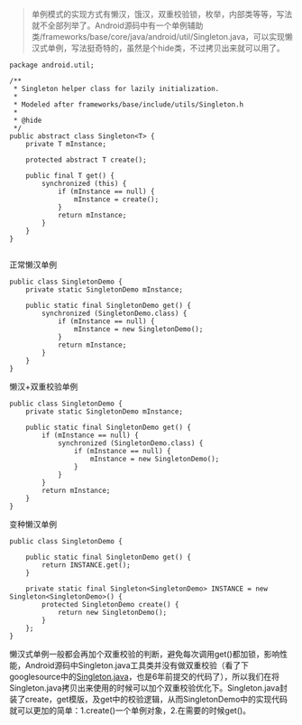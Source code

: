 > 单例模式的实现方式有懒汉，饿汉，双重校验锁，枚举，内部类等等，写法就不全部列举了。Android源码中有一个单例辅助类/frameworks/base/core/java/android/util/Singleton.java，可以实现懒汉式单例，写法挺奇特的，虽然是个hide类，不过拷贝出来就可以用了。


```
package android.util;

/**
 * Singleton helper class for lazily initialization.
 *
 * Modeled after frameworks/base/include/utils/Singleton.h
 *
 * @hide
 */
public abstract class Singleton<T> {
    private T mInstance;

    protected abstract T create();

    public final T get() {
        synchronized (this) {
            if (mInstance == null) {
                mInstance = create();
            }
            return mInstance;
        }
    }
} 
    
```


正常懒汉单例
 
```
public class SingletonDemo {
    private static SingletonDemo mInstance;

    public static final SingletonDemo get() {
        synchronized (SingletonDemo.class) {
            if (mInstance == null) {
                mInstance = new SingletonDemo();
            }
            return mInstance;
        }
    }
} 
```

懒汉+双重校验单例
 
```
public class SingletonDemo {
    private static SingletonDemo mInstance;

    public static final SingletonDemo get() {
        if (mInstance == null) {
            synchronized (SingletonDemo.class) {
                if (mInstance == null) {
                    mInstance = new SingletonDemo();
                }
            }
        }
        return mInstance;
    }
} 
```
       
     
变种懒汉单例

```
public class SingletonDemo {

    public static final SingletonDemo get() {
        return INSTANCE.get();
    }

    private static final Singleton<SingletonDemo> INSTANCE = new Singleton<SingletonDemo>() {
        protected SingletonDemo create() {
            return new SingletonDemo();
        }
    };
}
```
   
懒汉式单例一般都会再加个双重校验的判断，避免每次调用get()都加锁，影响性能，Android源码中Singleton.java工具类并没有做双重校验（看了下googlesource中的[Singleton.java](https://android.googlesource.com/platform/frameworks/base/+/master/core/java/android/util/Singleton.java)，也是6年前提交的代码了），所以我们在将Singleton.java拷贝出来使用的时候可以加个双重校验优化下。Singleton.java封装了create，get模版，及get中的校验逻辑，从而SingletonDemo中的实现代码就可以更加的简单：1.create()一个单例对象，2.在需要的时候get()。